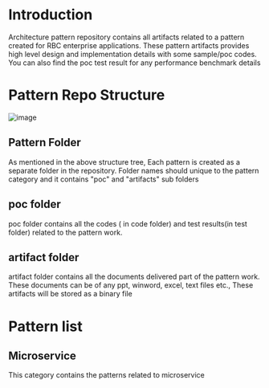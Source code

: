 # Introduction

Architecture pattern repository contains all artifacts related to a pattern created for RBC enterprise applications. These pattern artifacts provides high level design and implementation details with some sample/poc codes. You can also find the poc test result for any performance benchmark details


# Pattern Repo Structure

![image](https://user-images.githubusercontent.com/8669957/28391989-1294f2e4-6cae-11e7-9d79-ba6b9f8f06ca.png)


## Pattern Folder
As mentioned in the above structure tree, Each pattern is created as a separate folder in the repository. Folder names should unique to the pattern category and it contains "poc" and "artifacts" sub folders

## poc folder

poc folder contains all the codes ( in code folder) and test results(in test folder) related to the pattern work.

## artifact folder

artifact folder contains all the documents delivered part of the pattern work. These documents can be of any ppt, winword, excel, text files etc., These artifacts will be stored as a binary file


# Pattern list

## Microservice
  This category contains the patterns related to microservice
